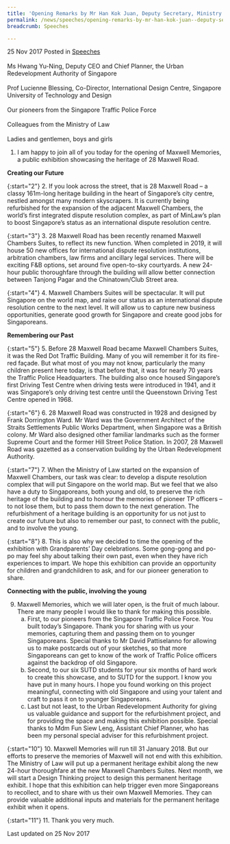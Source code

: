 ```yaml
---
title: 'Opening Remarks by Mr Han Kok Juan, Deputy Secretary, Ministry of Law, at the Opening of Maxwell Memories'
permalink: /news/speeches/opening-remarks-by-mr-han-kok-juan--deputy-secretary--ministry-o
breadcrumb: Speeches

---
```



25 Nov 2017 Posted in [Speeches](/news/speeches)
<br>  
Ms Hwang Yu-Ning, Deputy CEO and Chief Planner, the Urban Redevelopment Authority of Singapore
<br>   
Prof Lucienne Blessing, Co-Director, International Design Centre, Singapore University of Technology and Design
<br>   
Our pioneers from the Singapore Traffic Police Force
<br>   
Colleagues from the Ministry of Law
<br>   
Ladies and gentlemen, boys and girls

1. I am happy to join all of you today for the opening of Maxwell Memories, a public exhibition showcasing the heritage of 28 Maxwell Road.

**Creating our Future**

{:start="2"}
2. If you look across the street, that is 28 Maxwell Road – a classy 161m-long heritage building in the heart of Singapore’s city centre, nestled amongst many modern skyscrapers. It is currently being refurbished for the expansion of the adjacent Maxwell Chambers, the world’s first integrated dispute resolution complex, as part of MinLaw’s plan to boost Singapore’s status as an international dispute resolution centre.

{:start="3"}
3. 28 Maxwell Road has been recently renamed Maxwell Chambers Suites, to reflect its new function. When completed in 2019, it will house 50 new offices for international dispute resolution institutions, arbitration chambers, law firms and ancillary legal services. There will be exciting F&B options, set around five open-to-sky courtyards. A new 24-hour public thoroughfare through the building will allow better connection between Tanjong Pagar and the Chinatown/Club Street area.
 
{:start="4"} 
4. Maxwell Chambers Suites will be spectacular. It will put Singapore on the world map, and raise our status as an international dispute resolution centre to the next level. It will allow us to capture new business opportunities, generate good growth for Singapore and create good jobs for Singaporeans.


**Remembering our Past**

{:start="5"}
5. Before 28 Maxwell Road became Maxwell Chambers Suites, it was the Red Dot Traffic Building. Many of you will remember it for its fire-red façade. But what most of you may not know, particularly the many children present here today, is that before that, it was for nearly 70 years the Traffic Police Headquarters. The building also once housed Singapore’s first Driving Test Centre when driving tests were introduced in 1941, and it was Singapore’s only driving test centre until the Queenstown Driving Test Centre opened in 1968.

{:start="6"}
6. 28 Maxwell Road was constructed in 1928 and designed by Frank Dorrington Ward. Mr Ward was the Government Architect of the Straits Settlements Public Works Department, when Singapore was a British colony. Mr Ward also designed other familiar landmarks such as the former Supreme Court and the former Hill Street Police Station. In 2007, 28 Maxwell Road was gazetted as a conservation building by the Urban Redevelopment Authority.

{:start="7"}
7. When the Ministry of Law started on the expansion of Maxwell Chambers, our task was clear: to develop a dispute resolution complex that will put Singapore on the world map. But we feel that we also have a duty to Singaporeans, both young and old, to preserve the rich heritage of the building and to honour the memories of pioneer TP officers – to not lose them, but to pass them down to the next generation. The refurbishment of a heritage building is an opportunity for us not just to create our future but also to remember our past, to connect with the public, and to involve the young.
 
{:start="8"} 
8. This is also why we decided to time the opening of the exhibition with Grandparents’ Day celebrations. Some gong-gong and po-po may feel shy about talking their own past, even when they have rich experiences to impart. We hope this exhibition can provide an opportunity for children and grandchildren to ask, and for our pioneer generation to share.


**Connecting with the public, involving the young**

<ol start="9">
<li>Maxwell Memories, which we will later open, is the fruit of much labour. There are many people I would like to thank for making this possible.

<ol style="list-style-type: lower-alpha">
<li>First, to our pioneers from the Singapore Traffic Police Force. You built today’s Singapore. Thank you for sharing with us your memories, capturing them and passing them on to younger Singaporeans. Special thanks to Mr David Pattiselanno for allowing us to make postcards out of your sketches, so that more Singaporeans can get to know of the work of Traffic Police officers against the backdrop of old Singapore. </li>
 
<li>Second, to our six SUTD students for your six months of hard work to create this showcase, and to SUTD for the support. I know you have put in many hours. I hope you found working on this project meaningful, connecting with old Singapore and using your talent and craft to pass it on to younger Singaporeans.</li>
 
<li>Last but not least, to the Urban Redevelopment Authority for giving us valuable guidance and support for the refurbishment project, and for providing the space and making this exhibition possible. Special thanks to Mdm Fun Siew Leng, Assistant Chief Planner, who has been my personal special adviser for this refurbishment project.</li>
</ol>


</li>
</ol>

{:start="10"}
10. Maxwell Memories will run till 31 January 2018. But our efforts to preserve the memories of Maxwell will not end with this exhibition. The Ministry of Law will put up a permanent heritage exhibit along the new 24-hour thoroughfare at the new Maxwell Chambers Suites. Next month, we will start a Design Thinking project to design this permanent heritage exhibit. I hope that this exhibition can help trigger even more Singaporeans to recollect, and to share with us their own Maxwell Memories. They can provide valuable additional inputs and materials for the permanent heritage exhibit when it opens.
 
{:start="11"} 
11. Thank you very much. 

<p class="right-side-updated">Last updated on 25 Nov 2017</p> 
